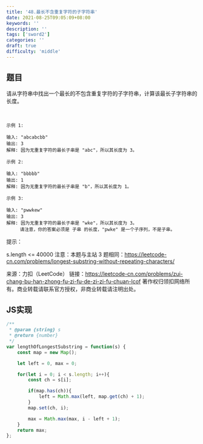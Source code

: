 ```yaml
---
title: '48.最长不含重复字符的子字符串'
date: 2021-08-25T09:05:09+08:00
keywords: ''
description: ''
tags: ['sword2']
categories: ''
draft: true
difficulty: 'middle'
---
```


## 题目

请从字符串中找出一个最长的不包含重复字符的子字符串，计算该最长子字符串的长度。

 
```
示例 1:

输入: "abcabcbb"
输出: 3 
解释: 因为无重复字符的最长子串是 "abc"，所以其长度为 3。

示例 2:

输入: "bbbbb"
输出: 1
解释: 因为无重复字符的最长子串是 "b"，所以其长度为 1。

示例 3:

输入: "pwwkew"
输出: 3
解释: 因为无重复字符的最长子串是 "wke"，所以其长度为 3。
     请注意，你的答案必须是 子串 的长度，"pwke" 是一个子序列，不是子串。
```

提示：

s.length <= 40000
注意：本题与主站 3 题相同：https://leetcode-cn.com/problems/longest-substring-without-repeating-characters/

来源：力扣（LeetCode）
链接：https://leetcode-cn.com/problems/zui-chang-bu-han-zhong-fu-zi-fu-de-zi-zi-fu-chuan-lcof
著作权归领扣网络所有。商业转载请联系官方授权，非商业转载请注明出处。


## JS实现

```javascript
/**
 * @param {string} s
 * @return {number}
 */
var lengthOfLongestSubstring = function(s) {
	const map = new Map();

	let left = 0, max = 0;

	for(let i = 0; i < s.length; i++){
		const ch = s[i];

		if(map.has(ch)){
			left = Math.max(left, map.get(ch) + 1);
		}
		map.set(ch, i);

		max = Math.max(max, i - left + 1);
	}
	return max;
};
```
